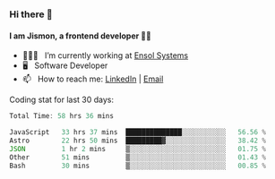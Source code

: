 ### Hi there 👋

#### I am Jismon, a frontend developer 👦🏻

- 🧑🏻‍💻   &nbsp; I’m currently working at <a href='https://www.ensolsystems.com/' target="_blank">Ensol Systems</a>
- 🖥   &nbsp; Software Developer
- 📫   &nbsp; How to reach me: <a href='https://www.linkedin.com/in/jismonthomas/'>LinkedIn</a> | <a href='mailto:hellojismonthomas@gmail.com'>Email</a>

Coding stat for last 30 days:
<!--START_SECTION:waka-->

```javascript
Total Time: 58 hrs 36 mins

JavaScript   33 hrs 37 mins  ██████████████░░░░░░░░░░░   56.56 %
Astro        22 hrs 50 mins  █████████▓░░░░░░░░░░░░░░░   38.42 %
JSON         1 hr 2 mins     ▒░░░░░░░░░░░░░░░░░░░░░░░░   01.75 %
Other        51 mins         ▒░░░░░░░░░░░░░░░░░░░░░░░░   01.43 %
Bash         30 mins         ▒░░░░░░░░░░░░░░░░░░░░░░░░   00.85 %
```

<!--END_SECTION:waka-->

<!--
**jismonthomas/jismonthomas** is a ✨ _special_ ✨ repository because its `README.md` (this file) appears on your GitHub profile.

Here are some ideas to get you started:

- 🔭 I’m currently working on ...
- 🌱 I’m currently learning ...
- 👯 I’m looking to collaborate on ...
- 🤔 I’m looking for help with ...
- 💬 Ask me about ...
- 📫 How to reach me: ...
- 😄 Pronouns: ...
- ⚡ Fun fact: ...
-->
